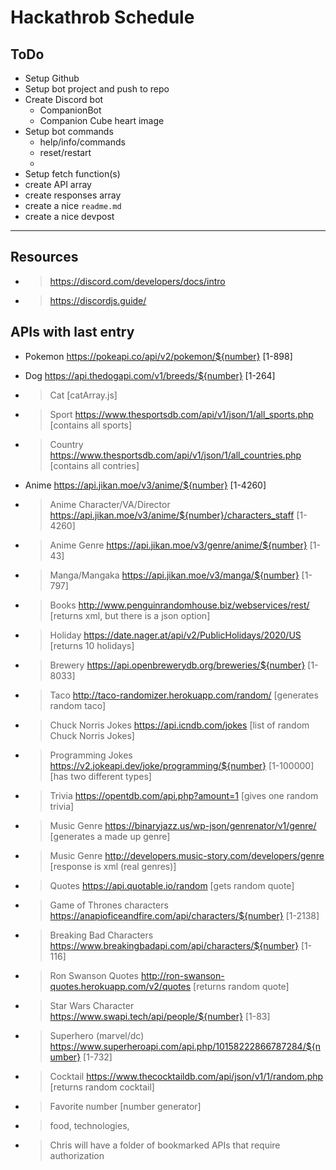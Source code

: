 # Hackathrob Schedule
## ToDo
- Setup Github
- Setup bot project and push to repo
- Create Discord bot
  - CompanionBot
  - Companion Cube heart image
- Setup bot commands
  - help/info/commands
  - reset/restart
  - 
- Setup fetch function(s)
- create API array
- create responses array
- create a nice `readme.md`
- create a nice devpost

---
## Resources
- > https://discord.com/developers/docs/intro
- > https://discordjs.guide/

## APIs with last entry
- Pokemon https://pokeapi.co/api/v2/pokemon/${number} [1-898]
- Dog https://api.thedogapi.com/v1/breeds/${number} [1-264]
- > Cat [catArray.js]
- > Sport https://www.thesportsdb.com/api/v1/json/1/all_sports.php [contains all sports]
- > Country https://www.thesportsdb.com/api/v1/json/1/all_countries.php [contains all contries]
- Anime https://api.jikan.moe/v3/anime/${number} [1-4260]
- > Anime Character/VA/Director https://api.jikan.moe/v3/anime/${number}/characters_staff [1-4260]
- > Anime Genre https://api.jikan.moe/v3/genre/anime/${number} [1-43]
- > Manga/Mangaka https://api.jikan.moe/v3/manga/${number} [1-797]
- > Books http://www.penguinrandomhouse.biz/webservices/rest/ [returns xml, but there is a json option]
- > Holiday https://date.nager.at/api/v2/PublicHolidays/2020/US [returns 10 holidays]
- > Brewery https://api.openbrewerydb.org/breweries/${number} [1-8033]
- > Taco http://taco-randomizer.herokuapp.com/random/ [generates random taco]
- > Chuck Norris Jokes https://api.icndb.com/jokes [list of random Chuck Norris Jokes]
- > Programming Jokes https://v2.jokeapi.dev/joke/programming/${number} [1-100000] [has two different types]
- > Trivia https://opentdb.com/api.php?amount=1 [gives one random trivia]
- > Music Genre https://binaryjazz.us/wp-json/genrenator/v1/genre/ [generates a made up genre]
- > Music Genre http://developers.music-story.com/developers/genre [response is xml (real genres)]
- > Quotes https://api.quotable.io/random [gets random quote]
- > Game of Thrones characters https://anapioficeandfire.com/api/characters/${number} [1-2138]
- > Breaking Bad Characters https://www.breakingbadapi.com/api/characters/${number} [1-116]
- > Ron Swanson Quotes http://ron-swanson-quotes.herokuapp.com/v2/quotes [returns random quote]
- > Star Wars Character https://www.swapi.tech/api/people/${number}  [1-83]
- > Superhero (marvel/dc) https://www.superheroapi.com/api.php/10158222866787284/${number} [1-732]
- > Cocktail https://www.thecocktaildb.com/api/json/v1/1/random.php [returns random cocktail]
- > Favorite number [number generator]

- > food, technologies, 
- > Chris will have a folder of bookmarked APIs that require authorization